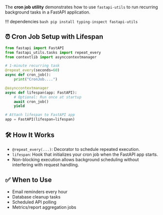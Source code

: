 The **cron job utility** demonstrates how to use `fastapi-utils` to run recurring background tasks in a FastAPI application.

!!! dependencies
    ```bash
    pip install typing-inspect fastapi-utils
    ```

## ⏰ Cron Job Setup with Lifespan

```python title="server.py"
from fastapi import FastAPI
from fastapi_utils.tasks import repeat_every
from contextlib import asynccontextmanager

# 1-minute recurring task
@repeat_every(seconds=60)
async def cron_job():
    print("CronJob....")

@asynccontextmanager
async def lifespan(app: FastAPI):
    # Optional: Run once at startup
    await cron_job()
    yield

# Attach lifespan to FastAPI app
app = FastAPI(lifespan=lifespan)
```

## 🛠️ How It Works

* `@repeat_every(...)`: Decorator to schedule repeated execution.
* `lifespan`: Hook that initializes your cron job when the FastAPI app starts.
* Non-blocking execution allows background scheduling without interfering with request handling.

## ✅ When to Use

* Email reminders every hour
* Database cleanup tasks
* Scheduled API polling
* Metrics/report aggregation jobs